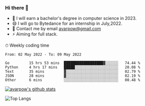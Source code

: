 ### Hi there 👋
<!--I have been a GitHub member for [![Years Badge](https://badges.pufler.dev/years/avarpow)](https://badges.pufler.dev)-->
- 🌱 I will earn a bachelor's degree in computer science in 2023.
- 😄 I will go to Bytedance for an internship in July,2022.
- 💬 Contact me by email avarpow@gmail.com
- ⚡ Aiming for full stack.

<!--💻 Coding Activity Logging

[![Commits Badge](https://badges.pufler.dev/commits/weekly/avarpow)](https://badges.pufler.dev)-->

⏱ Weekly coding time
<!--START_SECTION:waka-->

```text
From: 02 May 2022 - To: 09 May 2022

Go         15 hrs 53 mins  ██████████████████▓░░░░░░   74.44 %
Python     4 hrs 17 mins   █████░░░░░░░░░░░░░░░░░░░░   20.08 %
Text       35 mins         ▓░░░░░░░░░░░░░░░░░░░░░░░░   02.79 %
JSON       28 mins         ▓░░░░░░░░░░░░░░░░░░░░░░░░   02.19 %
Other      6 mins          ░░░░░░░░░░░░░░░░░░░░░░░░░   00.48 %
```

<!--END_SECTION:waka-->

[![avarpow's github stats](https://github-readme-stats.vercel.app/api?username=avarpow&count_private=true&show_icons=true&hide=issues&hide_border=true)](https://github.com/anuraghazra/github-readme-stats)

![Top Langs](https://github-readme-stats.vercel.app/api/top-langs/?username=avarpow&layout=compact&hide_border=true) 
<!--[![avarpow's wakatime stats](https://github-readme-stats.vercel.app/api/wakatime?username=avarpow)](https://github.com/anuraghazra/github-readme-stats)-->
